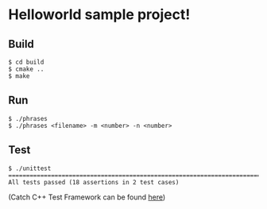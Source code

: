 # Helloworld sample project!

## Build

```
$ cd build
$ cmake ..
$ make
```

## Run

```
$ ./phrases
$ ./phrases <filename> -m <number> -n <number>
```

## Test

```
$ ./unittest
===============================================================================
All tests passed (18 assertions in 2 test cases)
```

(Catch C++ Test Framework can be found [here](https://github.com/philsquared/Catch))
